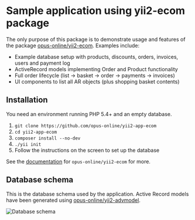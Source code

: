 Sample application using yii2-ecom package
=============
The only purpose of this package is to demonstrate usage and features of the package [opus-online/yii2-ecom](https://github.com/opus-online/yii2-payment). Examples include:

- Example database setup with products, discounts, orders, invoices, users and payment log
- ActiveRecord models implementing Order and Product functionality
- Full order lifecycle (list → basket → order → payments → invoices)
- UI components to list all AR objects (plus shopping basket contents)

Installation 
------------
You need an environment running PHP 5.4+ and an empty database. 

1. `git clone https://github.com/opus-online/yii2-app-ecom`
2. `cd yii2-app-ecom`
3. `composer install --no-dev`
4. `./yii init`
5. Follow the instructions on the screen to set up the database

See the [documentation](https://github.com/opus-online/yii2-payment) for `opus-online/yii2-ecom` for more. 

Database schema
---------------
This is the database schema used by the application. Active Record models have been generated using [opus-online/yii2-advmodel](https://github.com/opus-online/yii2-advmodel).

![Database schema](https://github.com/opus-online/yii2-app-ecom/blob/master/schema/schema.png?raw=true "Database schema")
